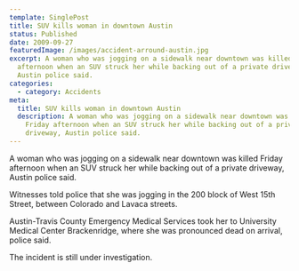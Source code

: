 ```yaml
---
template: SinglePost
title: SUV kills woman in downtown Austin
status: Published
date: 2009-09-27
featuredImage: /images/accident-arround-austin.jpg
excerpt: A woman who was jogging on a sidewalk near downtown was killed Friday
  afternoon when an SUV struck her while backing out of a private driveway,
  Austin police said.
categories:
  - category: Accidents
meta:
  title: SUV kills woman in downtown Austin
  description: A woman who was jogging on a sidewalk near downtown was killed
    Friday afternoon when an SUV struck her while backing out of a private
    driveway, Austin police said.
---
```

<!--StartFragment-->

A woman who was jogging on a sidewalk near downtown was killed Friday afternoon when an SUV struck her while backing out of a private driveway, Austin police said.

Witnesses told police that she was jogging in the 200 block of West 15th Street, between Colorado and Lavaca streets.

Austin-Travis County Emergency Medical Services took her to University Medical Center Brackenridge, where she was pronounced dead on arrival, police said.

The incident is still under investigation.

<!--EndFragment-->